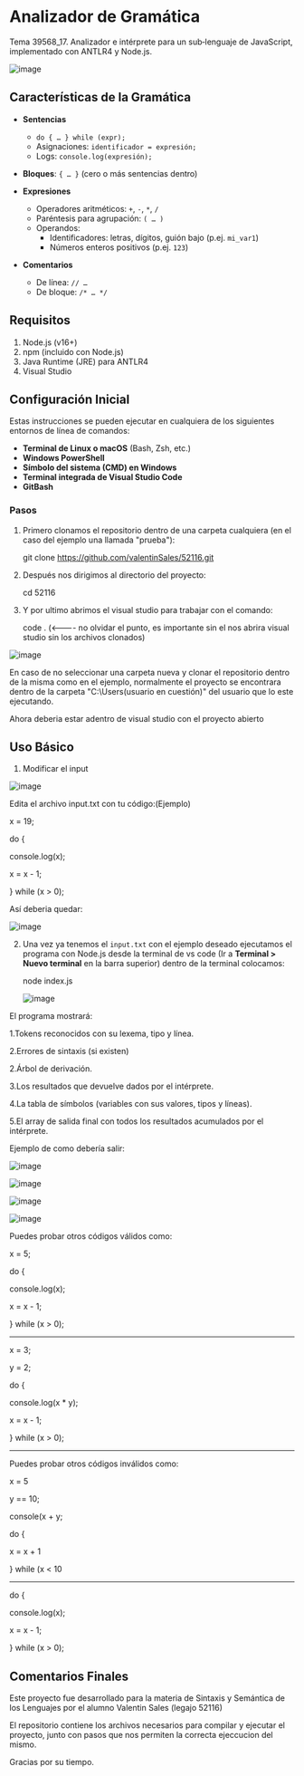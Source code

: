 # Analizador de Gramática

Tema 39568_17. 
Analizador e intérprete para un sub‑lenguaje de JavaScript, implementado con ANTLR4 y Node.js.

![image](https://github.com/user-attachments/assets/7da60821-452a-4892-9693-8a3b9004d827)


## Características de la Gramática

- **Sentencias**  
  - `do { … } while (expr);`  
  - Asignaciones: `identificador = expresión;`  
  - Logs: `console.log(expresión);`

- **Bloques**: `{ … }` (cero o más sentencias dentro)

- **Expresiones**  
  - Operadores aritméticos: `+`, `-`, `*`, `/`  
  - Paréntesis para agrupación: `( … )`  
  - Operandos:  
    - Identificadores: letras, dígitos, guión bajo (p.ej. `mi_var1`)  
    - Números enteros positivos (p.ej. `123`)

- **Comentarios**  
  - De línea: `// …`  
  - De bloque: `/* … */`


## Requisitos

1. Node.js (v16+)
2. npm (incluido con Node.js)
3. Java Runtime (JRE) para ANTLR4
4. Visual Studio

## Configuración Inicial
Estas instrucciones se pueden ejecutar en cualquiera de los siguientes entornos de línea de comandos:

- **Terminal de Linux o macOS** (Bash, Zsh, etc.)
- **Windows PowerShell**
- **Símbolo del sistema (CMD) en Windows**
- **Terminal integrada de Visual Studio Code**
- **GitBash**

### Pasos

1. Primero clonamos el repositorio dentro de una carpeta cualquiera (en el caso del ejemplo una llamada "prueba"):

    git clone https://github.com/valentinSales/52116.git

2. Después nos dirigimos al directorio del proyecto:

     cd 52116

3. Y por ultimo abrimos el visual studio para trabajar con el comando:

    code . (<---- no olvidar el punto, es importante sin el nos abrira visual studio sin los archivos clonados)

![image](https://github.com/user-attachments/assets/b2d54c3e-bda9-4ae2-b50a-b5d0b2a6e866)

En caso de no seleccionar una carpeta nueva y clonar el repositorio dentro de la misma como en el ejemplo, normalmente el proyecto se encontrara dentro de la carpeta "C:\Users\(usuario en cuestión)" del usuario que lo este ejecutando.

Ahora deberia estar adentro de visual studio con el proyecto abierto

## Uso Básico
1. Modificar el input
   
![image](https://github.com/user-attachments/assets/51bf3783-2aea-4d8f-b672-68c86c2734d5)

Edita el archivo input.txt con tu código:(Ejemplo)

x = 19;

do {

console.log(x);

x = x - 1;

} while (x > 0);

Así deberia quedar:

![image](https://github.com/user-attachments/assets/d3cfc69e-cca3-433e-aa4a-c9a2fa11351d)


2. Una vez ya tenemos el `input.txt` con el ejemplo deseado ejecutamos el programa con Node.js desde la terminal de vs code (Ir a **Terminal > Nuevo terminal** en la barra superior) dentro de la terminal colocamos:

   node index.js

   ![image](https://github.com/user-attachments/assets/657bdb61-1299-48c5-bb8a-7649ffb11592)


El programa mostrará:

1.Tokens reconocidos con su lexema, tipo y línea.

2.Errores de sintaxis (si existen)

2.Árbol de derivación.

3.Los resultados que devuelve dados por el intérprete.

4.La tabla de símbolos (variables con sus valores, tipos y líneas).

5.El array de salida final con todos los resultados acumulados por el intérprete.


Ejemplo de como debería salir:

![image](https://github.com/user-attachments/assets/bd0d4095-cfc7-4ca3-933b-29e33c2235c6)

![image](https://github.com/user-attachments/assets/1bd06511-4a06-4e95-bcec-6179608316c3)

![image](https://github.com/user-attachments/assets/95406119-015f-41a0-ac91-fd8ecae6463e)

![image](https://github.com/user-attachments/assets/e6df79d4-3746-42f0-8c4c-e9594269ad4a)


Puedes probar otros códigos válidos como:

x = 5;

do {

console.log(x);

x = x - 1;

} while (x > 0);

------------------------------------
x = 3;

y = 2;

do {

console.log(x * y);

x = x - 1;

} while (x > 0);

----------------------------------

Puedes probar otros códigos inválidos como:

x = 5

y == 10;

console(x + y;

do {

x = x + 1

} while (x < 10

---------------------------------

do {

console.log(x);

x = x - 1;

} while (x > 0);


## Comentarios Finales

Este proyecto fue desarrollado para la materia de Sintaxis y Semántica de los Lenguajes por el alumno Valentin Sales (legajo 52116)

El repositorio contiene los archivos necesarios para compilar y ejecutar el proyecto, junto con pasos que nos permiten la correcta ejeccucion del mismo.

Gracias por su tiempo.
